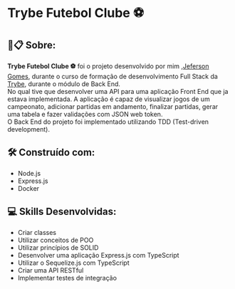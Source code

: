 # Trybe Futebol Clube :soccer:

##  🚀📋 Sobre:

**Trybe Futebol Clube :soccer:** foi o projeto desenvolvido por mim ,[Jeferson Gomes](https://www.linkedin.com/in/jefersongjr/),
durante o curso de formação de desenvolvimento Full Stack da [Trybe](https://www.betrybe.com/), durante o módulo de Back End. <br>
No qual tive que desenvolver uma API para uma aplicação Front End que ja estava implementada. A aplicação é capaz de visualizar jogos de um campeonato, adicionar partidas em andamento, finalizar partidas, gerar uma tabela e fazer validações com JSON web token. <br>
O Back End do projeto foi implementado utilizando TDD (Test-driven development).

## 🛠️ Construído com: 

 * Node.js
 * Express.js
 * Docker

## :computer: Skills Desenvolvidas:

 
*  Criar classes
*  Utilizar conceitos de POO
*  Utilizar princípios de SOLID
*  Desenvolver uma aplicação Express.js com TypeScript
*  Utilizar o Sequelize.js com TypeScript
*  Criar uma API RESTful
*  Implementar testes de integração

